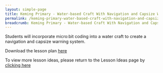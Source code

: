 ```yaml
---
layout: simple-page
title: Keming Primary - Water-based Craft With Navigation and Capsize Warning System
permalink: /keming-primary-water-based-craft-with-navigation-and-capsize-warning-system/
breadcrumb: Keming Primary - Water-based Craft With Navigation and Capsize Warning System
---
```



Students will incorporate micro:bit coding into a water craft to create a navigation and capsize warning system.

Download the lesson plan [here](/files/lesson-plans/primary-schools/science/keming-primary-water-based-craft-with-navigation-and-capsize-warning-system.pdf)

To view more lesson ideas, please return to the Lesson Ideas page by [clicking here](/in-schools/digital-maker/lesson-ideas-primary/)
